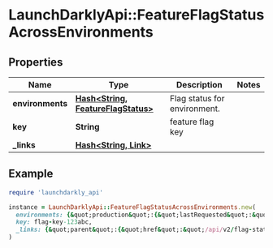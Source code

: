 # LaunchDarklyApi::FeatureFlagStatusAcrossEnvironments

## Properties

| Name | Type | Description | Notes |
| ---- | ---- | ----------- | ----- |
| **environments** | [**Hash&lt;String, FeatureFlagStatus&gt;**](FeatureFlagStatus.md) | Flag status for environment. |  |
| **key** | **String** | feature flag key |  |
| **_links** | [**Hash&lt;String, Link&gt;**](Link.md) |  |  |

## Example

```ruby
require 'launchdarkly_api'

instance = LaunchDarklyApi::FeatureFlagStatusAcrossEnvironments.new(
  environments: {&quot;production&quot;:{&quot;lastRequested&quot;:&quot;2020-02-05T18:17:01.514Z&quot;,&quot;name&quot;:&quot;inactive&quot;}},
  key: flag-key-123abc,
  _links: {&quot;parent&quot;:{&quot;href&quot;:&quot;/api/v2/flag-status&quot;,&quot;type&quot;:&quot;application/json&quot;},&quot;self&quot;:{&quot;href&quot;:&quot;/api/v2/flag-status/my-project/my-flag&quot;,&quot;type&quot;:&quot;application/json&quot;}}
)
```

